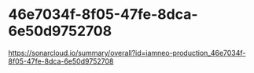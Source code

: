 # 46e7034f-8f05-47fe-8dca-6e50d9752708
https://sonarcloud.io/summary/overall?id=iamneo-production_46e7034f-8f05-47fe-8dca-6e50d9752708
